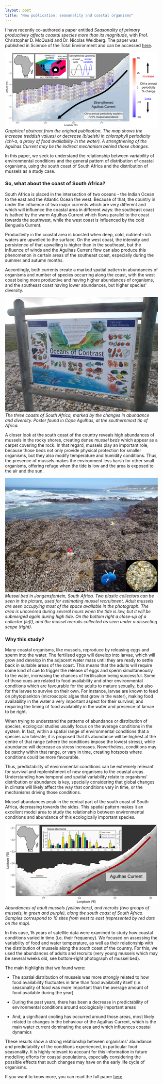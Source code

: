 ```yaml
---
layout: post
title: "New publication: seasonality and coastal organisms"
---
```


I have recently co-authored a paper entitled *Seasonality of primary productivity affects coastal species more than its magnitude*, with Prof. Christopher D. McQuaid and Dr. Nicolas Weidberg. The paper was published in Science of the Total Environment and can be accessed [here](https://authors.elsevier.com/a/1c8SoB8ccoPth).

![Graphical-abstract](/assets/graphical-abstract.png) *Graphical abstract from the original publication. The map shows the increase (reddish values) or decrease (blueish) in chlorophyll periodicity (chl-a, a proxy of food availability in the water). A strengthening of the Agulhas Current may be the indirect mechanism behind those changes.*

In this paper, we seek to understand the relationship between variability of environmental conditions and the general pattern of distribution of coastal organisms, using the south coast of South Africa and the distribution of mussels as a study case.

### So, what about the coast of South Africa?

South Africa is placed in the intersection of two oceans - the Indian Ocean to the east and the Atlantic Ocean the west. Because of that, the country in under the influence of two major currents which are very different and which will influence the coastal area in different ways: the southeast coast is bathed by the warm Agulhas Current which flows parallel to the coast towards the southwest, while the west coast is influenced by the cold Benguela Current.

Productivity in the coastal area is boosted when deep, cold, nutrient-rich waters are upwelled to the surface. On the west coast, the intensity and persistence of that upwelling is higher than in the southeast, but the influence of winds and the Agulhas Current flow can also produce this phenomenon in certain areas of the southeast coast, especially during the summer and autumn months.

Accordingly, both currents create a marked spatial pattern in abundances of organisms and number of species occurring along the coast, with the west coast being more productive and having higher abundances of organisms, and the southeast coast having lower abundances, but higher species' diversity.

![Diversity](/assets/coast-diversity.JPG) *The three coasts of South Africa, marked by the changes in abundance and diversity. Poster found in Cape Agulhas, at the southernmost tip of Africa.*

A closer look at the south coast of the country reveals high abundances of mussels in the rocky shores, creating dense *mussel beds* which appear as a carpet covering the rock. In that regard, mussels play an important role, because those beds not only provide physical protection for smaller organisms, but they also modify temperature and humidity conditions. Thus, the presence of mussels makes the environment less harsh for other small organisms, offering refuge when the tide is low and the area is exposed to the air and the sun.

![Mussel-beds](/assets/mussel-bed.png) *Mussel bed in Jongensfontein, South Africa. Two plastic collectors can be seen in the picture, used for estimating mussel recruitment. Adult mussels are seen occupying most of the space available in the photograph. The area is uncovered during several hours when the tide is low, but it will be submerged again during high tide. On the bottom right a close-up of a collector (left), and the mussel recruits collected as seen under a dissecting scope (right).*

### Why this study?

Many coastal organisms, like mussels, reproduce by releasing eggs and sperm into the water. The fertilised eggs will develop into larvae, which will grow and develop in the adjacent water mass until they are ready to settle back in suitable areas of the coast. This means that the adults will require some kind of cue to trigger the release of eggs and sperm simultaneously to the water, increasing the chances of fertilisation being successful. Some of those cues are related to food availability and other environmental conditions which are favourable for the adults to mature sexually, but also for the larvae to survive on their own. For instance, larvae are known to feed on phytoplankton (microscopic algae that grow in the water), making food availability in the water a very important aspect for their survival, and requiring the timing of food availability in the water and presence of larvae to be right.

When trying to understand the patterns of abundance or distribution of species, ecological studies usually focus on the average conditions in the system. In fact, within a spatial range of environmental conditions that a species can tolerate, it is proposed that its abundance will be highest at the centre of that range (where the conditions impose the lowest stress), while abundance will decrease as stress increases. Nevertheless, conditions may be patchy within that range, or vary in time, creating hotspots where conditions could be more favourable.

Thus, predictability of environmental conditions can be extremely relevant for survival and replenishment of new organisms to the coastal areas. Understanding how temporal and spatial variability relate to organisms' distribution or abundance is key, specially considering that global changes in climate will likely affect the way that conditions vary in time, or the mechanisms driving those conditions.

Mussel abundances peak in the central part of the south coast of South Africa, decreasing towards the sides. This spatial pattern makes it an excellent model area to study the relationship between environmental conditions and abundance of this ecologically important species.

![Mussel-abundances-along-the-coast](/assets/mussel-abundance.png) *Abundances of adult mussels (yellow bars), and recruits (two groups of mussels, in green and purple), along the south coast of South Africa. Samples correspond to 10 sites from west to east (represented by red dots on the map).*

In this case, 15 years of satellite data were examined to study how coastal conditions varied in time (i.e. their frequency). We focused on assessing the variability of food and water temperature, as well as their relationship with the distribution of mussels along the south coast of the country. For this, we used the abundances of adults and recruits (very young mussels which may be several weeks old, see bottom-right photograph of mussel bed).

The main highlights that we found were:

- The spatial distribution of mussels was more strongly related to how food availability fluctuates in time than food availability itself (i.e. seasonality of food was more important than the average amount of food available during the year)

- During the past years, there has been a decrease in predictability of environmental conditions around ecologically important areas

- And, a significant cooling has occurred around those areas, most likely related to changes in the behaviour of the Agulhas Current, which is the main water current dominating the area and which influences coastal dynamics

These results show a strong relationship between organisms' abundance and predictability of the conditions experienced, in particular food seasonality. It is highly relevant to account for this information in future modelling efforts for coastal populations, especially considering the possible effects that such changes may have on the early life cycle of organisms.

If you want to know more, you can read the full paper [here](https://authors.elsevier.com/a/1c8SoB8ccoPth).

